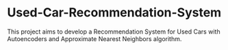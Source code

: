 # Used-Car-Recommendation-System

This project aims to develop a Recommendation System for Used Cars with Autoencoders and Approximate Nearest Neighbors algorithm.
